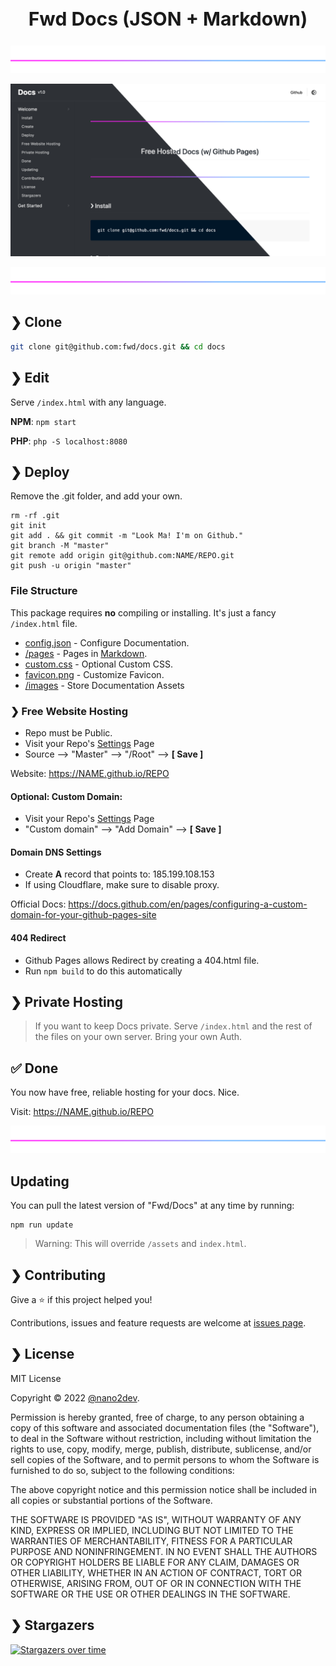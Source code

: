 <h2 align="center" style="font-size: 30px">Fwd Docs (JSON + Markdown)</h2>

![line](https://github.com/fwd/n2/raw/master/.github/line.png)

![line](https://github.com/fwd/docs/raw/master/images/banner.png)

![line](https://github.com/fwd/n2/raw/master/.github/line.png)

## ❯ Clone

```bash
git clone git@github.com:fwd/docs.git && cd docs
```

## ❯ Edit

Serve ```/index.html``` with any language. 

**NPM**: ```npm start```

**PHP**: ```php -S localhost:8080```

## ❯ Deploy

Remove the .git folder, and add your own. 

```
rm -rf .git
git init
git add . && git commit -m "Look Ma! I'm on Github."
git branch -M "master"
git remote add origin git@github.com:NAME/REPO.git
git push -u origin "master"
```

### File Structure

This package requires **no** compiling or installing. It's just a fancy ```/index.html``` file. 

- [config.json](/config.json) - Configure Documentation.
- [/pages](/pages) - Pages in [Markdown](https://www.markdownguide.org/cheat-sheet/#basic-syntax).
- [custom.css](/custom.css) - Optional Custom CSS.
- [favicon.png](/favicon.png) - Customize Favicon.
- [/images](/images) - Store Documentation Assets

### ❯ Free Website Hosting

- Repo must be Public.
- Visit your Repo's [Settings](/../../settings/pages) Page
- Source --> "Master" --> "/Root" --> **\[ Save \]**

Website: https://NAME.github.io/REPO

#### Optional: Custom Domain:

- Visit your Repo's [Settings](/../../settings/pages) Page
- "Custom domain" --> "Add Domain" --> **\[ Save \]**

#### Domain DNS Settings
- Create **A** record that points to: 185.199.108.153
- If using Cloudflare, make sure to disable proxy.

Official Docs: https://docs.github.com/en/pages/configuring-a-custom-domain-for-your-github-pages-site

#### 404 Redirect
- Github Pages allows Redirect by creating a 404.html file.
- Run ```npm build``` to do this automatically

## ❯ Private Hosting

> If you want to keep Docs private. Serve ```/index.html``` and the rest of the files on your own server. Bring your own Auth.

## ✅ Done

You now have free, reliable hosting for your docs. Nice.

Visit: https://NAME.github.io/REPO

![line](https://github.com/fwd/n2/raw/master/.github/line.png)

## Updating

You can pull the latest version of "Fwd/Docs" at any time by running:

```
npm run update
```

> Warning: This will override ```/assets``` and ```index.html```. 

## ❯ Contributing

Give a ⭐️ if this project helped you!

Contributions, issues and feature requests are welcome at [issues page](https://github.com/fwd/n2/issues).

## ❯ License

MIT License

Copyright © 2022 [@nano2dev](https://twitter.com/nano2dev).

Permission is hereby granted, free of charge, to any person obtaining a copy
of this software and associated documentation files (the "Software"), to deal
in the Software without restriction, including without limitation the rights
to use, copy, modify, merge, publish, distribute, sublicense, and/or sell
copies of the Software, and to permit persons to whom the Software is
furnished to do so, subject to the following conditions:

The above copyright notice and this permission notice shall be included in all
copies or substantial portions of the Software.

THE SOFTWARE IS PROVIDED "AS IS", WITHOUT WARRANTY OF ANY KIND, EXPRESS OR
IMPLIED, INCLUDING BUT NOT LIMITED TO THE WARRANTIES OF MERCHANTABILITY,
FITNESS FOR A PARTICULAR PURPOSE AND NONINFRINGEMENT. IN NO EVENT SHALL THE
AUTHORS OR COPYRIGHT HOLDERS BE LIABLE FOR ANY CLAIM, DAMAGES OR OTHER
LIABILITY, WHETHER IN AN ACTION OF CONTRACT, TORT OR OTHERWISE, ARISING FROM,
OUT OF OR IN CONNECTION WITH THE SOFTWARE OR THE USE OR OTHER DEALINGS IN THE
SOFTWARE.

## ❯ Stargazers

[![Stargazers over time](https://starchart.cc/fwd/docs.svg)](https://github.com/fwd/docs)
